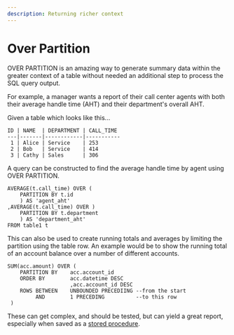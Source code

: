 ```yaml
---
description: Returning richer context
---
```


# Over Partition

OVER PARTITION is an amazing way to generate summary data within the greater context of a table without needed an additional step to process the SQL query output.  

For example, a manager wants a report of their call center agents with both their average handle time \(AHT\) and their department's overall AHT.

Given a table which looks like this...

```text
ID | NAME  | DEPARTMENT | CALL_TIME
---|-------|------------|-----------
 1 | Alice | Service    | 253
 2 | Bob   | Service    | 414
 3 | Cathy | Sales      | 306
```

A query can be constructed to find the average handle time by agent using OVER PARTITION.

```text
AVERAGE(t.call_time) OVER (
    PARTITION BY t.id
    ) AS 'agent_aht'
,AVERAGE(t.call_time) OVER )
    PARTITION BY t.department
    ) AS 'department_aht'
FROM table1 t
```

This can also be used to create running totals and averages by limiting the partition using the table row.  An example would be to show the running total of an account balance over a number of different accounts. 

```text
SUM(acc.amount) OVER (
    PARTITION BY    acc.account_id
    ORDER BY        acc.datetime DESC
                    ,acc.account_id DESC
    ROWS BETWEEN    UNBOUNDED PRECEDIING --from the start
         AND        1 PRECEDING          --to this row
 )
```

These can get complex, and should be tested, but can yield a great report, especially when saved as a [stored procedure](../performance/stored-procedures.md).

